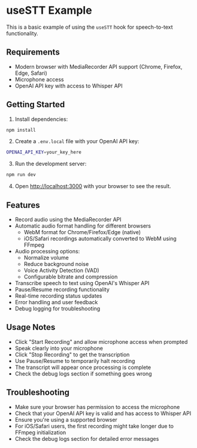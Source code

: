# useSTT Example

This is a basic example of using the `useSTT` hook for speech-to-text functionality.

## Requirements

- Modern browser with MediaRecorder API support (Chrome, Firefox, Edge, Safari)
- Microphone access
- OpenAI API key with access to Whisper API

## Getting Started

1. Install dependencies:
```bash
npm install
```

2. Create a `.env.local` file with your OpenAI API key:
```bash
OPENAI_API_KEY=your_key_here
```

3. Run the development server:
```bash
npm run dev
```

4. Open [http://localhost:3000](http://localhost:3000) with your browser to see the result.

## Features

- Record audio using the MediaRecorder API
- Automatic audio format handling for different browsers
  - WebM format for Chrome/Firefox/Edge (native)
  - iOS/Safari recordings automatically converted to WebM using FFmpeg
- Audio processing options:
  - Normalize volume
  - Reduce background noise
  - Voice Activity Detection (VAD)
  - Configurable bitrate and compression
- Transcribe speech to text using OpenAI's Whisper API
- Pause/Resume recording functionality
- Real-time recording status updates
- Error handling and user feedback
- Debug logging for troubleshooting

## Usage Notes

- Click "Start Recording" and allow microphone access when prompted
- Speak clearly into your microphone
- Click "Stop Recording" to get the transcription
- Use Pause/Resume to temporarily halt recording
- The transcript will appear once processing is complete
- Check the debug logs section if something goes wrong

## Troubleshooting

- Make sure your browser has permission to access the microphone
- Check that your OpenAI API key is valid and has access to Whisper API
- Ensure you're using a supported browser
- For iOS/Safari users, the first recording might take longer due to FFmpeg initialization
- Check the debug logs section for detailed error messages 
